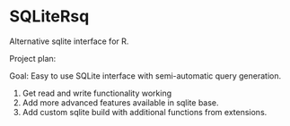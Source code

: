 # SQLiteRsq
Alternative sqlite interface for R.

Project plan:

Goal: Easy to use SQLite interface with semi-automatic query generation.

1. Get read and write functionality working
2. Add more advanced features available in sqlite base.
3. Add custom sqlite build with additional functions from extensions.
